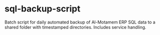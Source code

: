 # sql-backup-script
Batch script for daily automated backup of Al-Motamem ERP SQL data to a shared folder with timestamped directories. Includes service handling.
